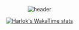 <div align="center">
  
  ![header](https://capsule-render.vercel.app/api?type=Waving&color=auto&height=200&section=header&text=Haseong%20Jung&fontSize=35&animation=fadeIn&fontAlignY=40)
  <!--[![Top Langs](https://github-readme-stats.vercel.app/api/top-langs/?username=HaseongJung&layout=donut)](https://github.com/HaseongJung/github-readme-stats)/-->
  [![Harlok's WakaTime stats](https://github-readme-stats.vercel.app/api/wakatime?username=HaseongJung)](https://github.com/HaseongJung/github-readme-stats)
</div>
